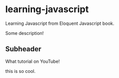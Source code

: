 # learning-javascript
Learning Javascript from Eloquent Javascript book.

Some description!

## Subheader

What tutorial on YouTube!

this is so cool.